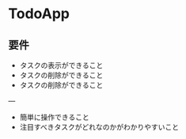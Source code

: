 # TodoApp

## 要件

* タスクの表示ができること
* タスクの削除ができること
* タスクの削除ができること

—

* 簡単に操作できること
* 注目すべきタスクがどれなのかがわかりやすいこと
